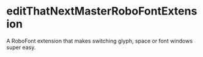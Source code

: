 # editThatNextMasterRoboFontExtension
A RoboFont extension that makes switching glyph, space or font windows super easy.
